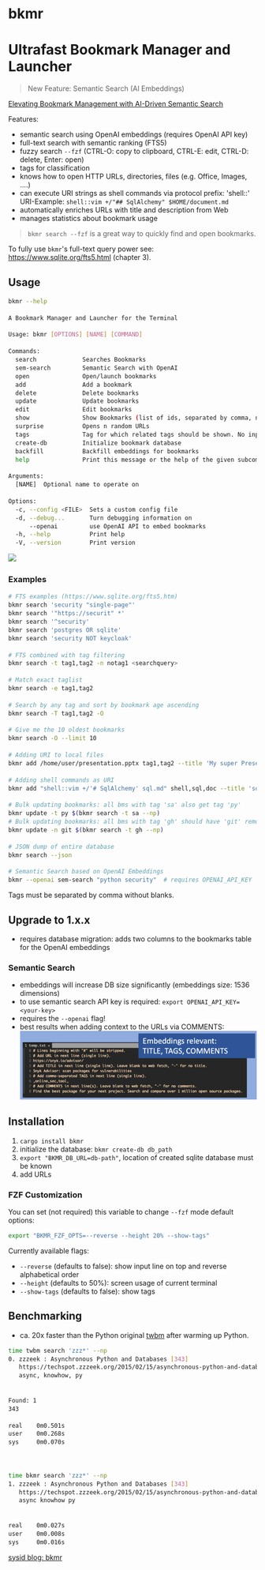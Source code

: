 # bkmr

# Ultrafast Bookmark Manager and Launcher

> New Feature: Semantic Search (AI Embeddings)

[Elevating Bookmark Management with AI-Driven Semantic Search](https://sysid.github.io/elevating-bookmark-management-with-ai-driven-semantic-search/)

Features:
- semantic search using OpenAI embeddings (requires OpenAI API key)
- full-text search with semantic ranking (FTS5)
- fuzzy search `--fzf` (CTRL-O: copy to clipboard, CTRL-E: edit, CTRL-D: delete, Enter: open)
- tags for classification
- knows how to open HTTP URLs, directories, files (e.g. Office, Images, ....)
- can execute URI strings as shell commands via protocol prefix: 'shell::'
  URI-Example: `shell::vim +/"## SqlAlchemy" $HOME/document.md`
- automatically enriches URLs with title and description from Web
- manages statistics about bookmark usage

> `bkmr search --fzf` is a great way to quickly find and open bookmarks.

To fully use `bkmr`'s full-text query power see: https://www.sqlite.org/fts5.html (chapter 3).

## Usage
```bash
bkmr --help

A Bookmark Manager and Launcher for the Terminal

Usage: bkmr [OPTIONS] [NAME] [COMMAND]

Commands:
  search             Searches Bookmarks
  sem-search         Semantic Search with OpenAI
  open               Open/launch bookmarks
  add                Add a bookmark
  delete             Delete bookmarks
  update             Update bookmarks
  edit               Edit bookmarks
  show               Show Bookmarks (list of ids, separated by comma, no blanks)
  surprise           Opens n random URLs
  tags               Tag for which related tags should be shown. No input: all tags are printed
  create-db          Initialize bookmark database
  backfill           Backfill embeddings for bookmarks
  help               Print this message or the help of the given subcommand(s)

Arguments:
  [NAME]  Optional name to operate on

Options:
  -c, --config <FILE>  Sets a custom config file
  -d, --debug...       Turn debugging information on
      --openai         use OpenAI API to embed bookmarks
  -h, --help           Print help
  -V, --version        Print version
```

<a href="https://asciinema.org/a/ULCDIrw4pG9diaVJb17AjIAa7?autoplay=1&speed=2"><img src="https://asciinema.org/a/ULCDIrw4pG9diaVJb17AjIAa7.png" width="836"/></a>

### Examples
```bash
# FTS examples (https://www.sqlite.org/fts5.htm)
bkmr search 'security "single-page"'
bkmr search '"https://securit" *'
bkmr search '^security'
bkmr search 'postgres OR sqlite'
bkmr search 'security NOT keycloak'

# FTS combined with tag filtering
bkmr search -t tag1,tag2 -n notag1 <searchquery>

# Match exact taglist
bkmr search -e tag1,tag2

# Search by any tag and sort by bookmark age ascending
bkmr search -T tag1,tag2 -O

# Give me the 10 oldest bookmarks
bkmr search -O --limit 10

# Adding URI to local files
bkmr add /home/user/presentation.pptx tag1,tag2 --title 'My super Presentation'

# Adding shell commands as URI
bkmr add "shell::vim +/'# SqlAlchemy' sql.md" shell,sql,doc --title 'sqlalchemy snippets'

# Bulk updating bookmarks: all bms with tag 'sa' also get tag 'py'
bkmr update -t py $(bkmr search -t sa --np)
# Bulk updating bookmarks: all bms with tag 'gh' should have 'git' removed
bkmr update -n git $(bkmr search -t gh --np)

# JSON dump of entire database
bkmr search --json

# Semantic Search based on OpenAI Embeddings
bkmr --openai sem-search "python security"  # requires OPENAI_API_KEY
```
Tags must be separated by comma without blanks.

## Upgrade to 1.x.x
- requires database migration: adds two columns to the bookmarks table for the OpenAI embeddings

### Semantic Search
- embeddings will increase DB size significantly (embeddings size: 1536 dimensions)
- to use semantic search API key is required: `export OPENAI_API_KEY=<your-key>`
- requires the `--openai` flag!
- best results when adding context to the URLs via COMMENTS:
![sem_search](resources/sem_search.png)

## Installation
1. `cargo install bkmr`
2. initialize the database: `bkmr create-db db_path`
3. `export "BKMR_DB_URL=db-path"`, location of created sqlite database must be known
4. add URLs

### FZF Customization
You can set (not required) this variable to change `--fzf` mode default options:
```bash
export "BKMR_FZF_OPTS=--reverse --height 20% --show-tags"
```
Currently available flags: 
- `--reverse` (defaults to false): show input line on top and reverse alphabetical order
- `--height` (defaults to 50%): screen usage of current terminal
- ``--show-tags`` (defaults to false): show tags

## Benchmarking
- ca. 20x faster than the Python original [twbm](https://github.com/sysid/twbm) after warming up Python.
```bash
time twbm search 'zzz*' --np
0. zzzeek : Asynchronous Python and Databases [343]
   https://techspot.zzzeek.org/2015/02/15/asynchronous-python-and-databases/
   async, knowhow, py


Found: 1
343

real    0m0.501s
user    0m0.268s
sys     0m0.070s



time bkmr search 'zzz*' --np
1. zzzeek : Asynchronous Python and Databases [343]
   https://techspot.zzzeek.org/2015/02/15/asynchronous-python-and-databases/
   async knowhow py


real    0m0.027s
user    0m0.008s
sys     0m0.016s
```
[sysid blog: bkmr](https://sysid.github.io/bkmr/)


<!-- Badges -->
[pypi-image]: https://img.shields.io/pypi/v/bkmr?color=blue
[pypi-url]: https://pypi.org/project/bkmr/
[build-image]: https://github.com/sysid/bkmr/actions/workflows/build.yml/badge.svg
[build-url]: https://github.com/sysid/bkmr/actions/workflows/build.yml
[coverage-image]: https://codecov.io/gh/sysid/bkmr/branch/main/graph/badge.svg
[coverage-url]: https://codecov.io/gh/sysid/bkmr
[quality-image]: https://api.codeclimate.com/v1/badges/3130fa0ba3b7993fbf0a/maintainability
[quality-url]: https://codeclimate.com/github/nalgeon/podsearch-py
